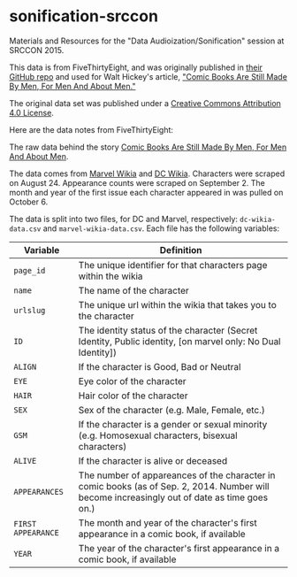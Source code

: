 # sonification-srccon
Materials and Resources for the "Data Audioization/Sonification" session at SRCCON 2015.

This data is from FiveThirtyEight, and was originally published in [their GitHub repo](https://github.com/fivethirtyeight/data/tree/master/comic-characters) and used for Walt Hickey's article, ["Comic Books Are Still Made By Men, For Men And About Men."](http://fivethirtyeight.com/features/women-in-comic-books/) 

The original data set was published under a [Creative Commons Attribution 4.0 License](http://creativecommons.org/licenses/by/4.0/).

Here are the data notes from FiveThirtyEight:

The raw data behind the story [Comic Books Are Still Made By Men, For Men And About Men](http://fivethirtyeight.com/features/women-in-comic-books/). 

The data comes from [Marvel Wikia](http://marvel.wikia.com/Main_Page) and [DC Wikia](http://dc.wikia.com/wiki/Main_Page). Characters were scraped on August 24. Appearance counts were scraped on September 2. The month and year of the first issue each character appeared in was pulled on October 6.

The data is split into two files, for DC and Marvel, respectively: `dc-wikia-data.csv` and `marvel-wikia-data.csv`. Each file has the following variables:

Variable | Definition
---|---------
`page_id` | The unique identifier for that characters page within the wikia
`name` | The name of the character
`urlslug` | The unique url within the wikia that takes you to the character
`ID` | The identity status of the character (Secret Identity, Public identity, [on marvel only: No Dual Identity])
`ALIGN` | If the character is Good, Bad or Neutral
`EYE` | Eye color of the character
`HAIR` | Hair color of the character
`SEX` | Sex of the character (e.g. Male, Female, etc.)
`GSM` | If the character is a gender or sexual minority (e.g. Homosexual characters, bisexual characters)
`ALIVE` | If the character is alive or deceased
`APPEARANCES` | The number of appareances of the character in comic books (as of Sep. 2, 2014. Number will become increasingly out of date as time goes on.)
`FIRST APPEARANCE` | The month and year of the character's first appearance in a comic book, if available
`YEAR` | The year of the character's first appearance in a comic book, if available
